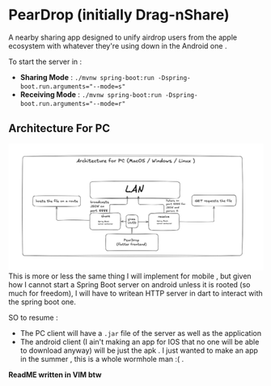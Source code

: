 # PearDrop (initially Drag-nShare)
A nearby sharing app designed to unify airdrop users from the apple ecosystem with whatever they're using down in the Android one .


To start the server in :   
- **Sharing Mode** : ```./mvnw spring-boot:run -Dspring-boot.run.arguments="--mode=s"```
- **Receiving Mode** : ```./mvnw spring-boot:run -Dspring-boot.run.arguments="--mode=r"```

## Architecture For PC   
<img src="img/Architecture.png/">
<br>
This is more or less the same thing I will implement for mobile , but given how I cannot start a Spring Boot server on android unless it is rooted (so much for freedom), I will have to writean HTTP server in dart to interact with the spring boot one.   

SO to resume : 

- The PC client will have a ```.jar``` file of the server as well as the application
- The android client (I ain't making an app for IOS that no one will be able to download anyway) will be just the apk . I just wanted to make an app in the summer , this is a whole wormhole man :( .   

**ReadME written in VIM btw**
